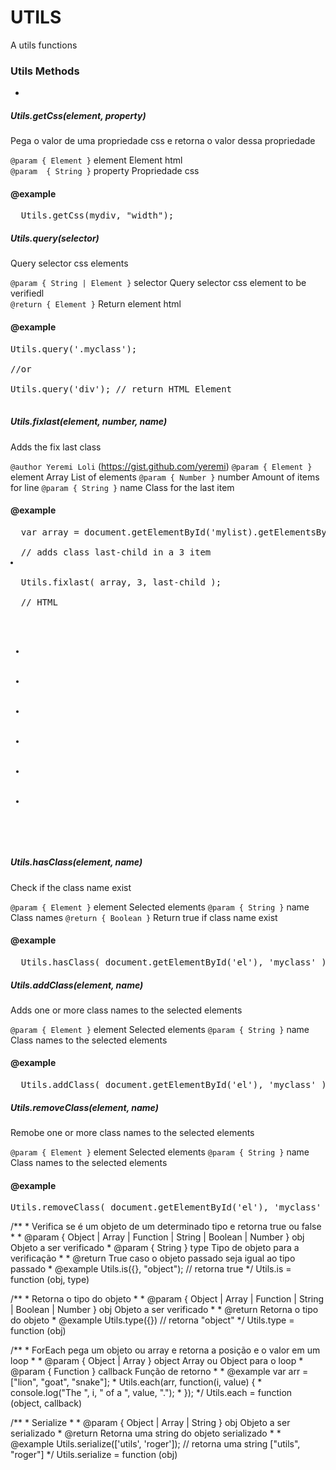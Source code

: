 UTILS
=====
A utils functions


### Utils Methods
-

##### <i>Utils.getCss(element, property)</i>
Pega o valor de uma propriedade css e retorna o valor dessa propriedade

`@param { Element }` element Element html<br />
`@param  { String }` property Propriedade css

#### @example 
<pre>
  Utils.getCss(mydiv, "width");
</pre>


##### <i>Utils.query(selector)</i>
Query selector css elements

`@param { String | Element }` selector Query selector css element to be verifiedl<br />
`@return { Element }` Return element html

#### @example 
<pre>
Utils.query('.myclass');

//or 

Utils.query('div'); // return HTML Element <div><div>
</pre>


##### <i>Utils.fixlast(element, number, name)</i>
Adds the fix last class

`@author Yeremi Loli` (https://gist.github.com/yeremi)
`@param { Element }` element Array List of elements
`@param { Number }` number Amount of items for line
`@param { String }` name Class for the last item

#### @example 
<pre>
  var array = document.getElementById('mylist).getElementsByTagName('li');
  
  // adds class last-child in a 3 item <li class="last-child"></li>
  Utils.fixlast( array, 3, last-child );
  
  // HTML
  <ul id="mylist">
    <li></li>
    <li></li>
    <li></li>
    <li></li>
    <li></li>
    <li></li>
  </ul>
</pre>
    
    
##### <i>Utils.hasClass(element, name)</i>
Check if the class name exist

`@param { Element }` element Selected elements
`@param { String }` name Class names
`@return { Boolean }` Return true if class name exist

#### @example 
<pre>
  Utils.hasClass( document.getElementById('el'), 'myclass' );
</pre>
    
##### <i>Utils.addClass(element, name)</i>
Adds one or more class names to the selected elements

`@param { Element }` element Selected elements
`@param { String }` name Class names to the selected elements

#### @example 

<pre>
  Utils.addClass( document.getElementById('el'), 'myclass' );
</pre>

    
##### <i>Utils.removeClass(element, name)</i>  
Remobe one or more class names to the selected elements

`@param { Element }` element Selected elements
`@param { String }` name Class names to the selected elements

#### @example 

<pre>
Utils.removeClass( document.getElementById('el'), 'myclass' );
</pre>
    

/**
     * Verifica se é um objeto de um determinado tipo e retorna true ou false
     * 
     * @param { Object | Array | Function | String | Boolean | Number } obj Objeto a ser verificado
     * @param { String } type Tipo de objeto para a verificação
     * 
     * @return True caso o objeto passado seja igual ao tipo passado
     * @example Utils.is({}, "object"); //  retorna true
     */
    Utils.is = function (obj, type)
    
/**
     * Retorna o tipo do objeto
     * 
     * @param { Object | Array | Function | String | Boolean | Number } obj Objeto a ser verificado
     * 
     * @return Retorna o tipo do objeto
     * @example Utils.type({}) //  retorna "object"
     */
    Utils.type = function (obj)
    
/**
     * ForEach pega um objeto ou array e retorna a posição e o valor em um loop
     *
     * @param { Object | Array } object Array ou Object para o loop
     * @param { Function } callback Função de retorno
     *
     * @example var arr = ["lion", "goat", "snake"];
     * Utils.each(arr, function(i, value) {
     *   console.log("The ", i, " of a ", value, ".");
     * });
     */
    Utils.each = function (object, callback)
    
/**
     * Serialize
     *
     * @param { Object | Array | String } obj Objeto a ser serializado
     * @return Retorna uma string do objeto serializado
     *
     * @example Utils.serialize(['utils', 'roger']); // retorna uma string ["utils", "roger"]
     */
    Utils.serialize = function (obj)

